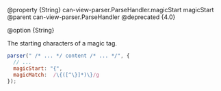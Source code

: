 @property {String} can-view-parser.ParseHandler.magicStart magicStart
@parent can-view-parser.ParseHandler
@deprecated {4.0}

@option {String}

The starting characters of a magic tag.

```javascript
parser(" /* ... */ content /* ... */", {
  // ...
  magicStart: "{",
  magicMatch:  /\{([^\}]*)\}/g
});
```
